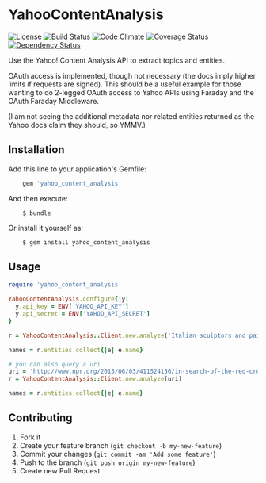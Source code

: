 # YahooContentAnalysis

[![License](https://img.shields.io/badge/license-MIT-blue.svg)](http://opensource.org/licenses/MIT)
[![Build Status](https://travis-ci.org/PRX/yahoo_content_analysis.svg?branch=master)](https://travis-ci.org/PRX/yahoo_content_analysis)
[![Code Climate](https://codeclimate.com/github/PRX/yahoo_content_analysis/badges/gpa.svg)](https://codeclimate.com/github/PRX/yahoo_content_analysis)
[![Coverage Status](https://coveralls.io/repos/PRX/yahoo_content_analysis/badge.svg?branch=master)](https://coveralls.io/r/PRX/yahoo_content_analysis)
[![Dependency Status](https://gemnasium.com/PRX/yahoo_content_analysis.svg)](https://gemnasium.com/PRX/yahoo_content_analysis)

Use the Yahoo! Content Analysis API to extract topics and entities.

OAuth access is implemented, though not necessary (the docs imply higher limits if requests are signed).  This should be a useful example for those wanting to do 2-legged OAuth access to Yahoo APIs using Faraday and the OAuth Faraday Middleware.

(I am not seeing the additional metadata nor related entities returned as the Yahoo docs claim they should, so YMMV.)

## Installation

Add this line to your application's Gemfile:
```ruby
    gem 'yahoo_content_analysis'
```

And then execute:
```
    $ bundle
```

Or install it yourself as:
```
    $ gem install yahoo_content_analysis
```

## Usage
```ruby
require 'yahoo_content_analysis'

YahooContentAnalysis.configure{|y|
  y.api_key = ENV['YAHOO_API_KEY']
  y.api_secret = ENV['YAHOO_API_SECRET']
}

r = YahooContentAnalysis::Client.new.analyze('Italian sculptors and painters of the renaissance favored the Virgin Mary for inspiration.')

names = r.entities.collect{|e| e.name}

# you can also query a uri
uri = 'http://www.npr.org/2015/06/03/411524156/in-search-of-the-red-cross-500-million-in-haiti-relief'
r = YahooContentAnalysis::Client.new.analyze(uri)

names = r.entities.collect{|e| e.name}
```
## Contributing

1. Fork it
2. Create your feature branch (`git checkout -b my-new-feature`)
3. Commit your changes (`git commit -am 'Add some feature'`)
4. Push to the branch (`git push origin my-new-feature`)
5. Create new Pull Request
